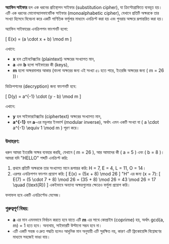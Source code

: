 **অ্যাফিন সাইফার** হল এক ধরনের প্রতিস্থাপন সাইফার (substitution cipher), যা ক্রিপ্টোগ্রাফিতে ব্যবহৃত হয়। এটি এক ধরনের মোনোঅ্যালফাবেটিক সাইফার (monoalphabetic cipher), যেখানে প্রতিটি অক্ষরকে তার সংখ্যা হিসেবে বিবেচনা করে একটি গাণিতিক ফর্মুলার মাধ্যমে এনক্রিপ্ট করা হয় এবং পুনরায় অক্ষরে রূপান্তরিত করা হয়।

অ্যাফিন সাইফারের এনক্রিপশন ফাংশনটি হলো:

\[
E(x) = (a \cdot x + b) \mod m
\]

এখানে:
- **x** হল প্লেইনটেক্সটের (plaintext) অক্ষরের সংখ্যাগত মান,
- **a** এবং **b** হলো সাইফারের কী (keys),
- **m** হলো অক্ষরমালার আকার (বাংলা অক্ষরের জন্য এই সংখ্যা ৫১ হতে পারে, ইংরেজি অক্ষরের জন্য \( m = 26 \))।

ডিক্রিপশনের (decryption) জন্য ফাংশনটি হবে:

\[
D(y) = a^{-1} \cdot (y - b) \mod m
\]

এখানে:
- **y** হল সাইফারটেক্সটের (ciphertext) অক্ষরের সংখ্যাগত মান,
- **a^{-1}** হল **a**-এর মডুলার ইনভার্স (modular inverse), অর্থাৎ এমন একটি সংখ্যা যা \( a \cdot a^{-1} \equiv 1 \mod m \) পূরণ করে।

### উদাহরণ:
ধরুন আমরা ইংরেজি অক্ষর ব্যবহার করছি, যেখানে \( m = 26 \), আর আমাদের কী \( a = 5 \) এবং \( b = 8 \)। আমরা যদি "HELLO" শব্দটি এনক্রিপ্ট করি:

1. প্রথমে প্রতিটি অক্ষরকে তার সংখ্যাগত মানে রূপান্তর করি: H = 7, E = 4, L = 11, O = 14।
2. এরপর এনক্রিপশন ফাংশন প্রয়োগ করি:
   \[
   E(x) = (5x + 8) \mod 26
   \]
   "H" এর জন্য (x = 7):
   \[
   E(7) = (5 \cdot 7 + 8) \mod 26 = (35 + 8) \mod 26 = 43 \mod 26 = 17 \quad (\text{R})
   \]
   একইভাবে অন্যান্য অক্ষরগুলোর ক্ষেত্রেও ফর্মুলা প্রয়োগ করি।

ফলাফল হবে একটি এনক্রিপ্টেড মেসেজ।

### গুরুত্বপূর্ণ বিষয়:
- **a** এর মান এমনভাবে নির্বাচন করতে হবে যাতে এটি **m** এর সাথে কোপ্রাইম (coprime) হয়, অর্থাৎ gcd(a, m) = 1 হতে হবে। অন্যথায়, সাইফারটি উল্টানো সম্ভব হবে না।
- এটি একটি সহজ ও দ্রুত পদ্ধতি হলেও আধুনিক মান অনুযায়ী এটি সুরক্ষিত নয়, কারণ এটি ফ্রিকোয়েন্সি বিশ্লেষণের মাধ্যমে সহজেই ভাঙা যায়।